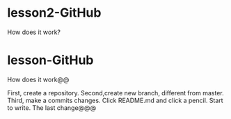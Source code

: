 
# lesson2-GitHub
How does it work?

# lesson-GitHub
How does it work@@

First, create a repository.
Second,create new branch, different from master.
Third, make a commits changes.
Click README.md and click a pencil.
Start to write.
The last change@@@
